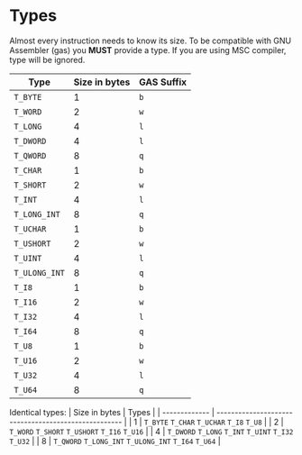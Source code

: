 # Types

Almost every instruction needs to know its size.
To be compatible with GNU Assembler (gas) you __MUST__ provide a type.
If you are using MSC compiler, type will be ignored.

| Type          | Size in bytes | GAS Suffix |
| ------------- | ------------- | ---------- |
| `T_BYTE`      | 1             | `b`        |
| `T_WORD`      | 2             | `w`        |
| `T_LONG`      | 4             | `l`        |
| `T_DWORD`     | 4             | `l`        |
| `T_QWORD`     | 8             | `q`        |
| `T_CHAR`      | 1             | `b`        |
| `T_SHORT`     | 2             | `w`        |
| `T_INT`       | 4             | `l`        |
| `T_LONG_INT`  | 8             | `q`        |
| `T_UCHAR`     | 1             | `b`        |
| `T_USHORT`    | 2             | `w`        |
| `T_UINT`      | 4             | `l`        |
| `T_ULONG_INT` | 8             | `q`        |
| `T_I8`        | 1             | `b`        |
| `T_I16`       | 2             | `w`        |
| `T_I32`       | 4             | `l`        |
| `T_I64`       | 8             | `q`        |
| `T_U8`        | 1             | `b`        |
| `T_U16`       | 2             | `w`        |
| `T_U32`       | 4             | `l`        |
| `T_U64`       | 8             | `q`        |

Identical types:
| Size in bytes | Types                                                |
| ------------- | ---------------------------------------------------- |
| 1             | `T_BYTE` `T_CHAR` `T_UCHAR` `T_I8` `T_U8`            |
| 2             | `T_WORD` `T_SHORT` `T_USHORT` `T_I16` `T_U16`        |
| 4             | `T_DWORD` `T_LONG` `T_INT` `T_UINT` `T_I32` `T_U32`  |
| 8             | `T_QWORD` `T_LONG_INT` `T_ULONG_INT` `T_I64` `T_U64` |
